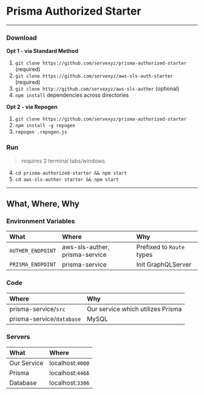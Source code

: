 # Prisma Authorized Starter

---

### Download

**Opt 1 - via Standard Method**

1.  `git clone https://github.com/servexyz/prisma-authorized-starter` (required)
2.  `git clone https://github.com/servexyz/aws-sls-auth-starter` (required)
3.  `git clone http://github.com/servexyz/aws-sls-auther` (optional)
4.  `npm install` dependencies across directories

**Opt 2 - via Repogen**

1.  `git clone https://github.com/servexyz/prisma-authorized-starter`
2.  `npm install -g repogen`
3.  `repogen .repogen.js`

### Run

> requires 2 terminal tabs/windows

4.  `cd prisma-authorized-starter && npm start`
5.  `cd aws-sls-auther starter && npm start`

---

## What, Where, Why

### Environment Variables

| What              | Where                          | Why                       |
| :---------------- | :----------------------------- | :------------------------ |
| `AUTHER_ENDPOINT` | aws-sls-auther, prisma-service | Prefixed to `Route` types |
| `PRISMA_ENDPOINT` | prisma-service                 | Init GraphQLServer        |

### Code

| Where                     | Why                               |
| :------------------------ | :-------------------------------- |
| prisma-service/`src`      | Our service which utilizes Prisma |
| prisma-service/`database` | MySQL                             |

### Servers

| What        | Where            |
| :---------- | :--------------- |
| Our Service | localhost:`4000` |
| Prisma      | localhost:`4466` |
| Database    | localhost:`3306` |
